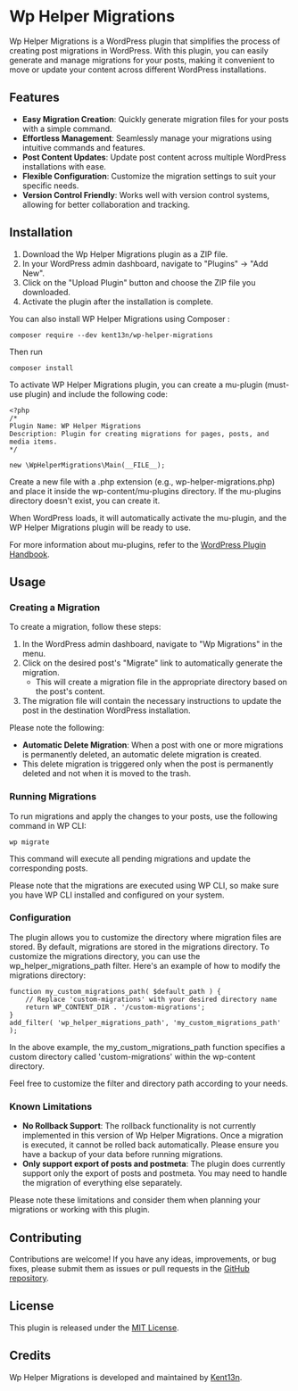 # Wp Helper Migrations

Wp Helper Migrations is a WordPress plugin that simplifies the process of creating post migrations in WordPress. With this plugin, you can easily generate and manage migrations for your posts, making it convenient to move or update your content across different WordPress installations.

## Features

- **Easy Migration Creation**: Quickly generate migration files for your posts with a simple command.
- **Effortless Management**: Seamlessly manage your migrations using intuitive commands and features.
- **Post Content Updates**: Update post content across multiple WordPress installations with ease.
- **Flexible Configuration**: Customize the migration settings to suit your specific needs.
- **Version Control Friendly**: Works well with version control systems, allowing for better collaboration and tracking.

## Installation

1. Download the Wp Helper Migrations plugin as a ZIP file.
2. In your WordPress admin dashboard, navigate to "Plugins" → "Add New".
3. Click on the "Upload Plugin" button and choose the ZIP file you downloaded.
4. Activate the plugin after the installation is complete.

You can also install WP Helper Migrations using Composer :
```
composer require --dev kent13n/wp-helper-migrations
```
Then run
```
composer install
```
To activate WP Helper Migrations plugin, you can create a mu-plugin (must-use plugin) and include the following code:
```
<?php
/*
Plugin Name: WP Helper Migrations
Description: Plugin for creating migrations for pages, posts, and media items.
*/

new \WpHelperMigrations\Main(__FILE__);
```

Create a new file with a .php extension (e.g., wp-helper-migrations.php) and place it inside the wp-content/mu-plugins directory. If the mu-plugins directory doesn't exist, you can create it.

When WordPress loads, it will automatically activate the mu-plugin, and the WP Helper Migrations plugin will be ready to use.

For more information about mu-plugins, refer to the [WordPress Plugin Handbook](https://developer.wordpress.org/advanced-administration/plugins/mu-plugins/).

## Usage

### Creating a Migration

To create a migration, follow these steps:

1. In the WordPress admin dashboard, navigate to "Wp Migrations" in the menu.
2. Click on the desired post's "Migrate" link to automatically generate the migration.
   - This will create a migration file in the appropriate directory based on the post's content.
3. The migration file will contain the necessary instructions to update the post in the destination WordPress installation.

Please note the following:

- **Automatic Delete Migration**: When a post with one or more migrations is permanently deleted, an automatic delete migration is created.
- This delete migration is triggered only when the post is permanently deleted and not when it is moved to the trash.

### Running Migrations

To run migrations and apply the changes to your posts, use the following command in WP CLI:
```
wp migrate
```

This command will execute all pending migrations and update the corresponding posts.

Please note that the migrations are executed using WP CLI, so make sure you have WP CLI installed and configured on your system.

### Configuration

The plugin allows you to customize the directory where migration files are stored. By default, migrations are stored in the migrations directory.
To customize the migrations directory, you can use the wp_helper_migrations_path filter. Here's an example of how to modify the migrations directory:

```
function my_custom_migrations_path( $default_path ) {
    // Replace 'custom-migrations' with your desired directory name
    return WP_CONTENT_DIR . '/custom-migrations';
}
add_filter( 'wp_helper_migrations_path', 'my_custom_migrations_path' );
```

In the above example, the my_custom_migrations_path function specifies a custom directory called 'custom-migrations' within the wp-content directory.

Feel free to customize the filter and directory path according to your needs.

### Known Limitations

* __No Rollback Support__: The rollback functionality is not currently implemented in this version of Wp Helper Migrations. Once a migration is executed, it cannot be rolled back automatically. Please ensure you have a backup of your data before running migrations.
* __Only support export of posts and postmeta__: The plugin does currently support only the export of posts and postmeta. You may need to handle the migration of everything else separately.

Please note these limitations and consider them when planning your migrations or working with this plugin.

## Contributing

Contributions are welcome! If you have any ideas, improvements, or bug fixes, please submit them as issues or pull requests in the [GitHub repository](https://github.com/kent13n/wp-helper-migrations).

## License

This plugin is released under the [MIT License](LICENSE).

## Credits

Wp Helper Migrations is developed and maintained by [Kent13n](https://github.com/kent13n/).
